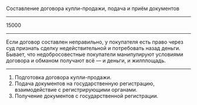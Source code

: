 Составление договора купли-продажи, подача и&nbsp;приём документов

----

15000

----

Если договор составлен неправильно, у&nbsp;покупателя есть право через суд признать сделку недействительной и&nbsp;потребовать назад деньги. Бывает, что&nbsp;недобросовестные покупатели манипулируют условиями договора и&nbsp;обманом получают всё&nbsp;— и&nbsp;деньги, и&nbsp;жилплощадь.

----

1. Подготовка договора купли-продажи.
2. Подача документов на&nbsp;государственную регистрацию, взаимодействие с&nbsp;регистрирующими органами.
3. Получение документов с&nbsp;государственной регистрации.